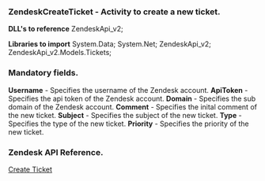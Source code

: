 ﻿
### ZendeskCreateTicket - Activity to create a new ticket.

**DLL's to reference**
ZendeskApi_v2;

**Libraries to import**
System.Data;
System.Net;
ZendeskApi_v2;
ZendeskApi_v2.Models.Tickets;

### Mandatory fields.
**Username** - Specifies the username of the Zendesk account.
**ApiToken** - Specifies the api token of the Zendesk account.
**Domain** - Specifies the sub domain of the Zendesk account.
**Comment** - Specifies the inital comment of the new ticket.
**Subject** - Specifies the subject of the new ticket.
**Type** - Specifies the type of the new ticket.
**Priority** - Specifies the priority of the new ticket.

### Zendesk API Reference.

[Create Ticket](https://developer.zendesk.com/rest_api/docs/support/tickets#create-ticket)